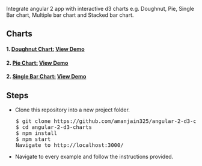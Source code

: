 Integrate angular 2 app with interactive d3 charts e.g. Doughnut, Pie, Single Bar chart, Multiple bar chart and Stacked bar chart.

<h2>Charts</h2>
<h4>1. <a href="https://github.com/amanjain325/angular-2-d3-charts/tree/master/src/app/doughnut-chart">Doughnut Chart:</a>
 <a href="https://embed.plnkr.co/yb7541/">View Demo</a>
</h4>
<h4>2. <a href="https://github.com/amanjain325/angular-2-d3-charts/tree/master/src/app/pie-chart">Pie Chart:</a>
 <a href="https://embed.plnkr.co/i3qi1z/">View Demo</a>
</h4>
<h4>2. <a href="https://github.com/amanjain325/angular-2-d3-charts/tree/master/src/app/single-bar-chart">Single Bar Chart:</a>
 <a href="https://embed.plnkr.co/i3qi1z/">View Demo</a>
</h4>


<h2>Steps</h2>
<ul>
  <li>Clone this repository into a new project folder.</li>
  </ul>
<pre>   $ git clone https://github.com/amanjain325/angular-2-d3-charts.git
   $ cd angular-2-d3-charts
   $ npm install
   $ npm start
   Navigate to http://localhost:3000/</pre>
   <ul>
  <li> Navigate to every example and follow the instructions provided.</li>
</ul>
